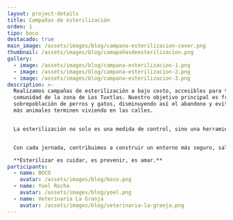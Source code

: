 ```yaml
---
layout: project-details
title: Campañas de esterilización
orden: 1
tipo: boco
destacado: true
main_image: /assets/images/blog/campana-esterilizacion-cover.png
thumbnail: /assets/images/blog/camapañasdeesterilizacion.png
gallery:
  - image: /assets/images/blog/campana-esterilizacion-1.png
  - image: /assets/images/blog/campana-esterilizacion-2.png
  - image: /assets/images/blog/campana-esterilizacion-3.png
description: >-
  Realizamos campañas de esterilización a bajo costo, accesibles para toda la
  comunidad de la zona de Los Tuxtlas. Nuestro objetivo principal es frenar la
  sobrepoblación de perros y gatos, disminuyendo así el abandono y evitando que
  más animales terminen viviendo en las calles.


  La esterilización no solo es una medida de control, sino una herramienta poderosa para mejorar la calidad de vida de las mascotas y sus familias. Ayuda a prevenir enfermedades graves como el cáncer reproductivo, mejora el comportamiento y reduce el riesgo de peleas o fugas.


  Con cada jornada, contribuimos a construir un entorno más seguro, saludable y responsable para todos.\

  **Esterilizar es cuidar, es prevenir, es amar.**
participants:
  - name: BOCO
    avatar: /assets/images/blog/boco.png
  - name: Yoel Rocha
    avatar: /assets/images/blog/yoel.png
  - name: Veterinaría La Granja
    avatar: /assets/images/blog/veterinaria-la-granja.png
---
```

